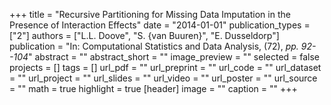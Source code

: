 +++
title = "Recursive Partitioning for Missing Data Imputation in the Presence of Interaction Effects"
date = "2014-01-01"
publication_types = ["2"]
authors = ["L.L. Doove", "S. {van Buuren}", "E. Dusseldorp"]
publication = "In: Computational Statistics and Data Analysis, (72), _pp. 92--104_"
abstract = ""
abstract_short = ""
image_preview = ""
selected = false
projects = []
tags = []
url_pdf = ""
url_preprint = ""
url_code = ""
url_dataset = ""
url_project = ""
url_slides = ""
url_video = ""
url_poster = ""
url_source = ""
math = true
highlight = true
[header]
image = ""
caption = ""
+++
